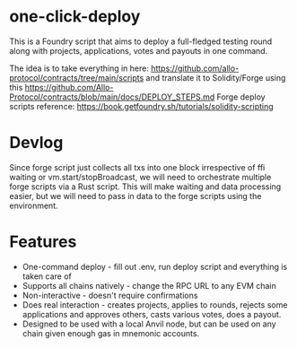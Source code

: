 # one-click-deploy

This is a Foundry script that aims to deploy a full-fledged testing round along with projects, applications, votes and payouts in one command.

The idea is to take everything in here: https://github.com/allo-protocol/contracts/tree/main/scripts
and translate it to Solidity/Forge using this https://github.com/Allo-Protocol/contracts/blob/main/docs/DEPLOY_STEPS.md
Forge deploy scripts reference: https://book.getfoundry.sh/tutorials/solidity-scripting

# Devlog

Since forge script just collects all txs into one block irrespective of ffi waiting or vm.start/stopBroadcast, we will need to orchestrate multiple forge scripts via a Rust script. This will make waiting and data processing easier, but we will need to pass in data to the forge scripts using the environment.

# Features
- One-command deploy - fill out .env, run deploy script and everything is taken care of
- Supports all chains natively - change the RPC URL to any EVM chain
- Non-interactive - doesn't require confirmations
- Does real interaction - creates projects, applies to rounds, rejects some applications and approves others, casts various votes, does a payout.
- Designed to be used with a local Anvil node, but can be used on any chain given enough gas in mnemonic accounts.
